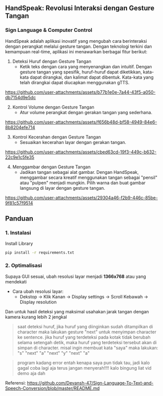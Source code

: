 ## HandSpeak: Revolusi Interaksi dengan Gesture Tangan
### Sign Language & Computer Control

HandSpeak adalah aplikasi inovatif yang mengubah cara berinteraksi dengan perangkat melalui gesture tangan. Dengan teknologi terkini dan kemampuan real-time, aplikasi ini menawarkan berbagai fitur berikut:

  1. Deteksi Huruf dengan Gesture Tangan
     - Ketik teks dengan cara yang menyenangkan dan intuitif. Dengan gesture tangan yang spesifik, huruf-huruf dapat diketikkan, kata-kata dapat dirangkai, dan kalimat dapat dibentuk. Kata-kata yang telah dirangkai dapat diucapkan menggunakan gTTS.
       

https://github.com/user-attachments/assets/b77b1e0e-7a44-43f5-a050-db7154d9e5dc


  2. Kontrol Volume dengan Gesture Tangan
     - Atur volume perangkat dengan gerakan tangan yang sederhana.
       

https://github.com/user-attachments/assets/f656b48d-bf58-4949-84e6-8b8204efe714


  3. Kontrol Kecerahan dengan Gesture Tangan
     - Sesuaikan kecerahan layar dengan gerakan tangan.
       

https://github.com/user-attachments/assets/cbed63cd-19f3-449c-b632-22c9e1c5fe35


  4. Menggambar dengan Gesture Tangan
     - Jadikan tangan sebagai alat gambar. Dengan HandSpeak, menggambar secara kreatif menggunakan tangan sebagai "pensil" atau "pulpen" menjadi mungkin. Pilih warna dan buat gambar langsung di layar dengan gesture tangan.
       

https://github.com/user-attachments/assets/29304a46-f2b9-446c-85be-9f81c57f9514


## Panduan

### 1. Instalasi

Install Library

```bash
pip install -r requirements.txt
```


### 2. Optimalisasi
Supaya GUI sesuai, ubah resolusi layar menjadi **1366x768** atau yang mendekati
- Cara ubah resolusi layar:
  - Dekstop -> Klik Kanan -> Display settings -> Scroll Kebawah -> Display resolution

Dan untuk hasil deteksi yang maksimal usahakan jarak tangan dengan kamera kurang lebih 2 jengkal

>saat deteksi huruf, jika huruf yang diinginkan sudah ditampilkan di character 
maka lakukan gesture "next" untuk menyimpan character ke sentence. 
jika huruf yang terdeteksi pada kotak tidak berubah selama setengah detik,
maka huruf yang terdeteksi tersebut akan di simpan di character.
misal ingin membuat kata "saya" maka lakukan:    
"s" "next" "a" "next" "y" "next" "a"


>program kadang error entah kenapa saya pun tidak tau, jadi kalo gagal coba lagi aja terus jangan menyerah!!!!
kalo bingung liat vid demo aja dah



Referensi:
https://github.com/Devansh-47/Sign-Language-To-Text-and-Speech-Conversion/blob/master/README.md
